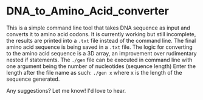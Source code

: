 # DNA_to_Amino_Acid_converter
This is a simple command line tool that takes DNA sequence as input and converts it to amino acid codons.
It is currently working but still incomplete, the results are printed into a `.txt` file instead of the command line.
The final amino acid sequence is being saved in a `.txt` file. The logic for
converting to the amino acid sequence is a 3D array, an improvement over rudimentary nested if statements.
The `./gen` file can be executed in command line with one argument being the number of nucleotides (sequence length)
Enter the length after the file name as such: `./gen x` where x is the length of the sequence generated.

Any suggestions? Let me know! I'd love to hear. 
